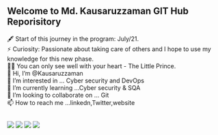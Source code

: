 
## Welcome to Md. Kausaruzzaman GIT Hub Reporisitory <br>

🖋 Start of this journey in the program: July/21.<br>
⚡ Curiosity: Passionate about taking care of others and I hope to use my knowledge for this new phase.<br>
👨‍⚕️ You can only see well with your heart - The Little Prince.<br>
👋 Hi, I’m @Kausaruzzaman <br>
👀 I’m interested in ... Cyber security and DevOps <br>
🌱 I’m currently learning ...Cyber security & SQA <br>
💞️ I’m looking to collaborate on ... Git <br>
📫 How to reach me ...linkedn,Twitter,website <br>

<!--<div align="center">
  <a href="https://github.com/kausar3033">
  <img height="180em" src="https://github-readme-stats.vercel.app/api?username=ThatianeDeboleto&show_icons=true&theme=gotham&include_all_commits=true&count_private=true"/>
  <img height="180em" src="https://github-readme-stats.vercel.app/api/top-langs/?username=ThatianeDeboleto&layout=compact&langs_count=7&theme=gotham"/>
</div>
<div style="display: inline_block"><br>
  <img align="center" alt="Ane-Python" height="30" width="40" src="https://raw.githubusercontent.com/devicons/devicon/master/icons/python/python-original.svg">
  <img align="center" alt="Ane-Js" height="30" width="40" src="https://raw.githubusercontent.com/devicons/devicon/master/icons/javascript/javascript-plain.svg">
  <img align="center" alt="Ane-HTML" height="30" width="40" src="https://raw.githubusercontent.com/devicons/devicon/master/icons/html5/html5-original.svg">
  <img align="center" alt="Ane-CSS" height="30" width="40" src="https://raw.githubusercontent.com/devicons/devicon/master/icons/css3/css3-original.svg">
  <img align="center" alt="Ane-Java" height="30" width="40" src="https://raw.githubusercontent.com/devicons/devicon/master/icons/java/java-original.svg">
    <img align="center" alt="Ane-bootstrap" height="30" width="40" src="https://raw.githubusercontent.com/devicons/devicon/d00d0969292a6569d45b06d3f350f463a0107b0d/icons/bootstrap/bootstrap-plain.svg">
  <img align="center" alt="Ane-jQUERY" height="30" width="40" src="https://raw.githubusercontent.com/devicons/devicon/ac557d6ff33ff370a5db99f97aeab35ea5c67fbd/icons/jquery/jquery-original-wordmark.svg">
  <img align="center" alt="Ane-MongoDb" height="30" width="40" src="https://raw.githubusercontent.com/devicons/devicon/c5378d6c2510ffa0b3e4475af95618a8048d6cf1/icons/mongodb/mongodb-original-wordmark.svg">
  <img align="center" alt="Ane-React" height="30" width="40" src="https://raw.githubusercontent.com/devicons/devicon/c5378d6c2510ffa0b3e4475af95618a8048d6cf1/icons/react/react-original.svg">
   <img align="center" alt="Ane-NodeJs" height="30" width="40" src="https://raw.githubusercontent.com/devicons/devicon/d00d0969292a6569d45b06d3f350f463a0107b0d/icons/nodejs/nodejs-original.svg">
  <img align="right" alt="Ane-pic" height="100" style="border-radius:45px;" src="https://i.pinimg.com/originals/ff/c5/09/ffc509c88000bf13a9e76135371a21f7.gif">
  
</div> -->
  
  ##
 
<div> 
   

  <a href="https://twitter.com/kausar3033" target="_blank"><img src="https://img.shields.io/twitter/url?color=blue&label=Twitter&logo=Twitter&style=for-the-badge&url=https%3A%2F%2Ftwitter.com" target="_blank"></a>
  <a href = "mailto:kausaruzzaman.cse@gmail.com"><img src="https://img.shields.io/badge/-Gmail-%23333?style=for-the-badge&logo=gmail&logoColor=white" target="_blank"></a>
  <a href="https://bd.linkedin.com/in/md-kausaruzzaman-70bb6417a" target="_blank"><img src="https://img.shields.io/badge/-LinkedIn-%230077B5?style=for-the-badge&logo=linkedin&logoColor=white" target="_blank"></a> 
  <a href="https://kausaruzzaman.com" target="_blank"><img src="https://img.shields.io/badge/-Portfolio-%23E4405F?style=for-the-badge&logo=portfolio&logoColor=white" target="_blank"></a>
   
 
 <!-- ![Snake animation](https://github.com/ThatianeDeboleto/ThatianeDeboleto/blob/output/github-contribution-grid-snake.svg)-->
  
</div>
